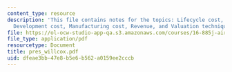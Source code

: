 ```yaml
---
content_type: resource
description: 'This file contains notes for the topics: Lifecycle cost, Operating cost,
  Development cost, Manufacturing cost, Revenue, and Valuation techniques.'
file: https://ol-ocw-studio-app-qa.s3.amazonaws.com/courses/16-885j-aircraft-systems-engineering-fall-2004/dfeae3bb47e8b5e6b562a0159ee2cccb_pres_willcox.pdf
file_type: application/pdf
resourcetype: Document
title: pres_willcox.pdf
uid: dfeae3bb-47e8-b5e6-b562-a0159ee2cccb
---
```


